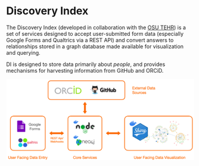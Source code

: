 
<!-- panels:start -->
<!-- div:title-panel -->

# Discovery Index

<!-- div:left-panel -->

The Discovery Index (developed in collaboration with the [OSU TEHR](https://ehsc.oregonstate.edu/)) is a set of services 
designed to accept user-submitted form data (especially Google Forms and Qualtrics via a REST API) and convert answers to relationships
stored in a graph database made available for visualization and querying. 

DI is designed to store data primarily about *people*, and provides mechanisms for harvesting information from GitHub and ORCiD. 

![](media/architecture_diagram.png ':size=90%')


<!-- div:right-panel -->


<!-- panels:end -->
